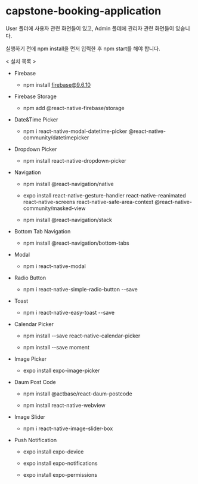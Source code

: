 # capstone-booking-application

User 폴더에 사용자 관련 화면들이 있고, Admin 폴데에 관리자 관련 화면들이 있습니다.

실행하기 전에 npm install을 먼저 입력한 후 npm start를 해야 합니다.

< 설치 목록 >
- Firebase

    - npm install firebase@9.6.10

- Firebase Storage

    - npm add @react-native-firebase/storage

- Date&Time Picker

    - npm i react-native-modal-datetime-picker @react-native-community/datetimepicker

- Dropdown Picker

    - npm install react-native-dropdown-picker

- Navigation

    - npm install @react-navigation/native

    - expo install react-native-gesture-handler react-native-reanimated react-native-screens react-native-safe-area-context @react-native-community/masked-view
    
    - npm install @react-navigation/stack

- Bottom Tab Navigation

    - npm install @react-navigation/bottom-tabs
    
- Modal

    - npm i react-native-modal

- Radio Button

    - npm i react-native-simple-radio-button --save

- Toast

    - npm i react-native-easy-toast --save

- Calendar Picker

    - npm install --save react-native-calendar-picker

    - npm install --save moment

- Image Picker

    - expo install expo-image-picker

- Daum Post Code

    - npm install @actbase/react-daum-postcode

    - npm install react-native-webview

- Image Slider

    - npm i react-native-image-slider-box

- Push Notification

    - expo install expo-device

    - expo install expo-notifications

    - expo install expo-permissions
